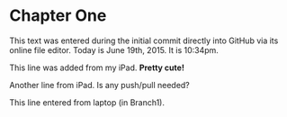 # Chapter One
This text was entered during the initial commit directly into GitHub via its online file editor.
Today is June 19th, 2015. It is 10:34pm.

This line was added from my iPad.  **Pretty cute!**

Another line from iPad.  Is any push/pull needed?

This line entered from laptop (in Branch1).
